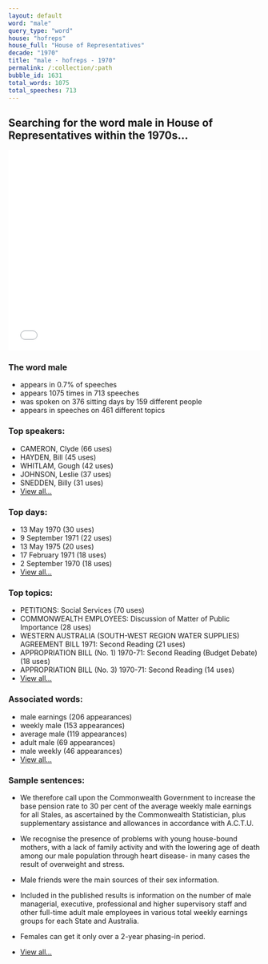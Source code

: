 ```yaml
---
layout: default
word: "male"
query_type: "word"
house: "hofreps"
house_full: "House of Representatives"
decade: "1970"
title: "male - hofreps - 1970"
permalink: /:collection/:path
bubble_id: 1631
total_words: 1075
total_speeches: 713
---
```



## Searching for the word **male** in House of Representatives within the 1970s...

<iframe width="100%" height="400" frameborder="0" scrolling="no" src="//plot.ly/~wragge/1631.embed"></iframe>

### The word **male**

* appears in 0.7% of speeches
* appears 1075 times in 713 speeches
* was spoken on 376 sitting days by 159 different people
* appears in speeches on 461 different topics

### Top speakers:

* CAMERON, Clyde (66 uses)
* HAYDEN, Bill (45 uses)
* WHITLAM, Gough (42 uses)
* JOHNSON, Leslie (37 uses)
* SNEDDEN, Billy (31 uses)
* [View all...](speakers/)


### Top days:

* 13 May 1970 (30 uses)
* 9 September 1971 (22 uses)
* 13 May 1975 (20 uses)
* 17 February 1971 (18 uses)
* 2 September 1970 (18 uses)
* [View all...](days/)


### Top topics:

* PETITIONS: Social Services (70 uses)
* COMMONWEALTH EMPLOYEES: Discussion of Matter of Public Importance (28 uses)
* WESTERN AUSTRALIA (SOUTH-WEST REGION WATER SUPPLIES) AGREEMENT BILL 1971: Second Reading (21 uses)
* APPROPRIATION BILL (No. 1) 1970-71: Second Reading (Budget Debate) (18 uses)
* APPROPRIATION BILL (No. 3) 1970-71: Second Reading (14 uses)
* [View all...](topics/)


### Associated words:

* male earnings (206 appearances)
* weekly male (153 appearances)
* average male (119 appearances)
* adult male (69 appearances)
* male weekly (46 appearances)
* [View all...](collocations/)


### Sample sentences:

* We therefore call upon the Commonwealth Government to increase the base pension rate to 30 per cent of the average weekly <span class="highlight">male</span> earnings for all Stales, as ascertained by the Commonwealth Statistician, plus supplementary assistance and allowances in accordance with A.C.T.U.

* We recognise the presence of problems with young house-bound mothers, with a lack of family activity and with the lowering age of death among our <span class="highlight">male</span> population through heart disease- in many cases the result of overweight and stress.

* <span class="highlight">Male</span> friends were the main sources of their sex information.

* Included in the published results is information on the number of <span class="highlight">male</span> managerial, executive, professional and higher supervisory staff and other full-time adult <span class="highlight">male</span> employees in various total weekly earnings groups for each State and Australia.

* Females can get it only over a 2-year phasing-in period.

* [View all...](contexts/)
